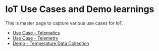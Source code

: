 # IoT Use Cases and Demo learnings
This is master page to capture various use cases for IoT.

* [Use Case - Telematics](use-case-telematics.md)
* [Use Case - Telemetry](use-case-telemetry.md)
* [Demo - Temperature Data Collection](demo-temperature-data-collection.md)